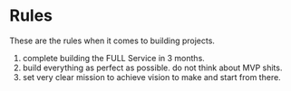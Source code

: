 # Rules

These are the rules when it comes to building projects.

1. complete building the FULL Service in 3 months.
2. build everything as perfect as possible. do not think about MVP shits.
3. set very clear mission to achieve vision to make and start from there.
